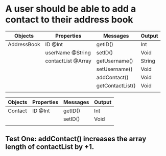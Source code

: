 # A user should be able to add a contact to their address book

| Objects     | Properties         | Messages         | Output |
|-------------|--------------------|------------------|--------|
| AddressBook | ID @Int            | getID()          | Int    |
|             | userName @String   | setID()          | Void   |
|             | contactList @Array | getUsername()    | String |
|             |                    | setUsername()    | Void   |
|             |                    | addContact()     | Void   |
|             |                    | getContactList() | Void   |
|             |                    |                  |        |

| Objects | Properties | Messages | Output |
|---------|------------|----------|--------|
| Contact | ID @Int    | getID()  | Int    |
|         |            | setID()  | Void   |
|         |            |          |        |

## Test One: addContact() increases the array length of contactList by +1.